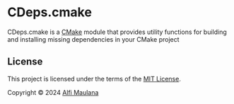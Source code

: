 # CDeps.cmake

CDeps.cmake is a [CMake](https://cmake.org/) module that provides utility functions for building and installing missing dependencies in your CMake project

## License

This project is licensed under the terms of the [MIT License](./LICENSE).

Copyright © 2024 [Alfi Maulana](https://github.com/threeal)
